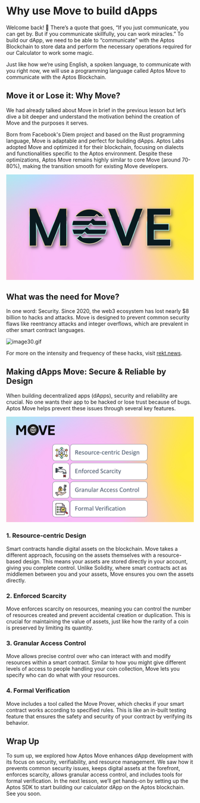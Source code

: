 # Why use Move to build dApps

Welcome back! 🌟 There’s a quote that goes, “If you just communicate, you can get by. But if you communicate skillfully, you can work miracles.” To build our dApp, we need to be able to “communicate” with the Aptos Blockchain to store data and perform the necessary operations required for our Calculator to work some magic.

Just like how we’re using English, a spoken language, to communicate with you right now, we will use a programming language called Aptos Move to communicate with the Aptos Blockchain.

## Move it or Lose it: Why Move?

We had already talked about Move in brief in the previous lesson but let’s dive a bit deeper and understand the motivation behind the creation of Move and the purposes it serves.

Born from Facebook's Diem project and based on the Rust programming language, Move is adaptable and perfect for building dApps. Aptos Labs adopted Move and optimized it for their blockchain, focusing on dialects and functionalities specific to the Aptos environment. Despite these optimizations, Aptos Move remains highly similar to core Move (around 70-80%), making the transition smooth for existing Move developers.

![image56.png](https://github.com/0xmetaschool/Learning-Projects/blob/main/assests_for_all/aptos-c2-building-on-aptos-assets/Why%20use%20Move%20to%20build%20dApps/image56.png?raw=true)

## What was the need for Move?

In one word: Security. Since 2020, the web3 ecosystem has lost nearly $8 billion to hacks and attacks. Move is designed to prevent common security flaws like reentrancy attacks and integer overflows, which are prevalent in other smart contract languages.

![image30.gif](https://github.com/0xmetaschool/Learning-Projects/blob/main/assests_for_all/aptos-c2-building-on-aptos-assets/Why%20use%20Move%20to%20build%20dApps/image30.gif?raw=true)

For more on the intensity and frequency of these hacks, visit [rekt.news](https://rekt.news/).

## Making dApps Move: Secure & Reliable by Design

When building decentralized apps (dApps), security and reliability are crucial. No one wants their app to be hacked or lose trust because of bugs. Aptos Move helps prevent these issues through several key features.

![image51.png](https://github.com/0xmetaschool/Learning-Projects/blob/main/assests_for_all/aptos-c2-building-on-aptos-assets/Why%20use%20Move%20to%20build%20dApps/image51.png?raw=true)

### 1. Resource-centric Design

Smart contracts handle digital assets on the blockchain. Move takes a different approach, focusing on the assets themselves with a resource-based design. This means your assets are stored directly in your account, giving you complete control. Unlike Solidity, where smart contracts act as middlemen between you and your assets, Move ensures you own the assets directly.

### 2. Enforced Scarcity

Move enforces scarcity on resources, meaning you can control the number of resources created and prevent accidental creation or duplication. This is crucial for maintaining the value of assets, just like how the rarity of a coin is preserved by limiting its quantity.

### 3. Granular Access Control

Move allows precise control over who can interact with and modify resources within a smart contract. Similar to how you might give different levels of access to people handling your coin collection, Move lets you specify who can do what with your resources.

### 4. Formal Verification

Move includes a tool called the Move Prover, which checks if your smart contract works according to specified rules. This is like an in-built testing feature that ensures the safety and security of your contract by verifying its behavior.

## Wrap Up

To sum up, we explored how Aptos Move enhances dApp development with its focus on security, verifiability, and resource management. We saw how it prevents common security issues, keeps digital assets at the forefront, enforces scarcity, allows granular access control, and includes tools for formal verification. In the next lesson, we’ll get hands-on by setting up the Aptos SDK to start building our calculator dApp on the Aptos blockchain. See you soon.